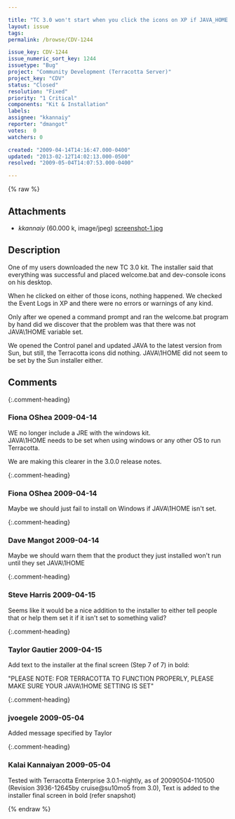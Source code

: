 ```yaml
---

title: "TC 3.0 won't start when you click the icons on XP if JAVA_HOME is not set and it gives no warnings or errors to the user"
layout: issue
tags: 
permalink: /browse/CDV-1244

issue_key: CDV-1244
issue_numeric_sort_key: 1244
issuetype: "Bug"
project: "Community Development (Terracotta Server)"
project_key: "CDV"
status: "Closed"
resolution: "Fixed"
priority: "1 Critical"
components: "Kit & Installation"
labels: 
assignee: "kkannaiy"
reporter: "dmangot"
votes:  0
watchers: 0

created: "2009-04-14T14:16:47.000-0400"
updated: "2013-02-12T14:02:13.000-0500"
resolved: "2009-05-04T14:07:53.000-0400"

---
```




{% raw %}


## Attachments
  
* <em>kkannaiy</em> (60.000 k, image/jpeg) [screenshot-1.jpg](/attachments/CDV/CDV-1244/screenshot-1.jpg)
  



## Description

<div markdown="1" class="description">

One of my users downloaded the new TC 3.0 kit.  The installer said that everything was successful and placed  welcome.bat and dev-console icons on his desktop.

When he clicked on either of those icons, nothing happened.  We checked the Event Logs in XP and there were no errors or warnings of any kind.

Only after we opened a command prompt and ran the welcome.bat program by hand did we discover that the problem was that there was not JAVA\1HOME variable set.

We opened the Control panel and updated JAVA to the latest version from Sun, but still, the Terracotta icons did nothing.  JAVA\1HOME did not seem to be set by the Sun installer either.



</div>

## Comments


{:.comment-heading}
### **Fiona OShea** <span class="date">2009-04-14</span>

<div markdown="1" class="comment">

WE  no longer include a JRE with the windows kit.  
JAVA\1HOME needs to be set when using windows or any other OS to run Terracotta.

We are making this clearer in the 3.0.0 release notes.



</div>


{:.comment-heading}
### **Fiona OShea** <span class="date">2009-04-14</span>

<div markdown="1" class="comment">

Maybe we should just fail to install on Windows if JAVA\1HOME isn't set.   

</div>


{:.comment-heading}
### **Dave Mangot** <span class="date">2009-04-14</span>

<div markdown="1" class="comment">

Maybe we should warn them that the product they just installed won't run until they set JAVA\1HOME



</div>


{:.comment-heading}
### **Steve Harris** <span class="date">2009-04-15</span>

<div markdown="1" class="comment">

Seems like it would be a nice addition to the installer to either tell people that or help them set it if it isn't set to something valid?

</div>


{:.comment-heading}
### **Taylor Gautier** <span class="date">2009-04-15</span>

<div markdown="1" class="comment">

Add text to the installer at the final screen (Step 7 of 7) in bold:


"PLEASE NOTE:  FOR TERRACOTTA TO FUNCTION PROPERLY, PLEASE MAKE SURE YOUR JAVA\1HOME SETTING IS SET"

</div>


{:.comment-heading}
### **jvoegele** <span class="date">2009-05-04</span>

<div markdown="1" class="comment">

Added message specified by Taylor

</div>


{:.comment-heading}
### **Kalai Kannaiyan** <span class="date">2009-05-04</span>

<div markdown="1" class="comment">

Tested with Terracotta Enterprise 3.0.1-nightly, as of 20090504-110500 (Revision 3936-12645by cruise@su10mo5 from 3.0), Text is added to the installer final screen in bold (refer snapshot)


</div>



{% endraw %}
